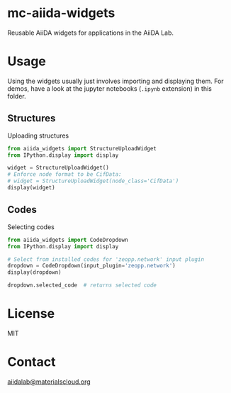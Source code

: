 # mc-aiida-widgets

Reusable AiiDA widgets for applications in the AiiDA Lab.

# Usage

Using the widgets usually just involves importing and displaying them.
For demos, have a look at the jupyter notebooks (`.ipynb` extension) in
this folder.

## Structures

Uploading structures
```python
from aiida_widgets import StructureUploadWidget
from IPython.display import display

widget = StructureUploadWidget()
# Enforce node format to be CifData:
# widget = StructureUploadWidget(node_class='CifData')
display(widget)
```

## Codes

Selecting codes
```python
from aiida_widgets import CodeDropdown
from IPython.display import display

# Select from installed codes for 'zeopp.network' input plugin
dropdown = CodeDropdown(input_plugin='zeopp.network')
display(dropdown)

dropdown.selected_code  # returns selected code
```

# License

MIT

# Contact

aiidalab@materialscloud.org
